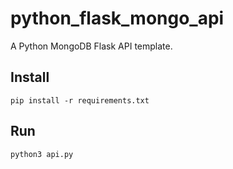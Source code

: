 # python_flask_mongo_api
A Python MongoDB Flask API template.
## Install
```
pip install -r requirements.txt
```
## Run
```
python3 api.py
```
